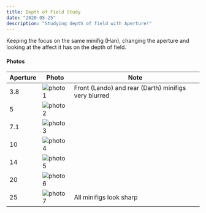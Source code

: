 ```yaml
---
title: Depth of Field Study
date: "2020-05-25"
description: "Studying depth of field with Aperture!"
---
```


Keeping the focus on the same minifig (Han), changing the aperture and looking at the affect it has on the depth of field.


#### Photos

| Aperture | Photo | Note |
| ---- | ---- | --- |
| 3.8 | ![photo1](./images/DSC_0576.JPG) | Front (Lando) and rear (Darth)  minifigs very blurred |
| 5 | ![photo2](./images/DSC_0577.JPG) | |
| 7.1 | ![photo3](./images/DSC_0578.JPG) | |
| 10 | ![photo4](./images/DSC_0579.JPG) | |
| 14 | ![photo5](./images/DSC_0580.JPG) | |
| 20 | ![photo6](./images/DSC_0581.JPG) | |
| 25 | ![photo7](./images/DSC_0582.JPG) | All minifigs look sharp |
